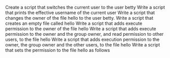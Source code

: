 Create a script that switches the current user to the user betty
Write a script that prints the effective username of the current user
Write a script that changes the owner of the file hello to the user betty.
Write a script that creates an empty file called hello
Write a script that adds execute permission to the owner of the file hello
Write a script that adds execute permission to the owner and the group owner, and read permission to other users, to the file hello
Write a script that adds execution permission to the owner, the group owner and the other users, to the file hello
Write a script that sets the permission to the file hello as follows
